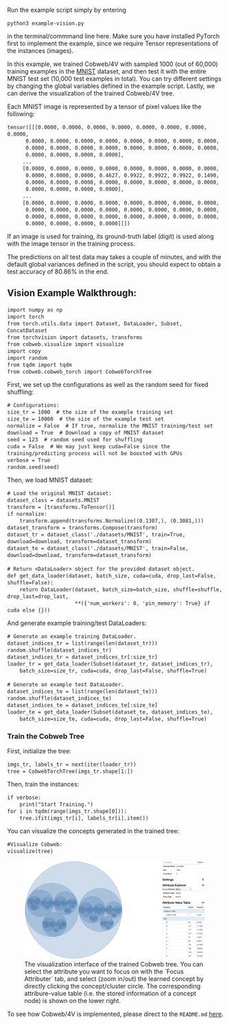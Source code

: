 Run the example script simply by entering 

	python3 example-vision.py

in the terminal/commmand line here. Make sure you have installed PyTorch first to implement the example, since we require Tensor representations of the instances (images).

In this example, we trained Cobweb/4V with sampled 1000 (out of 60,000) training examples in the [MNIST](https://pytorch.org/vision/main/generated/torchvision.datasets.MNIST.html#torchvision.datasets.MNIST) dataset, and then test it with the entire MNIST test set (10,000 test examples in total). You can try different settings by changing the global variables defined in the example script. Lastly, we can derive the visualization of the trained Cobweb/4V tree.

Each MNIST image is represented by a tensor of pixel values like the following:

	tensor([[[0.0000, 0.0000, 0.0000, 0.0000, 0.0000, 0.0000, 0.0000, 0.0000,
          0.0000, 0.0000, 0.0000, 0.0000, 0.0000, 0.0000, 0.0000, 0.0000,
          0.0000, 0.0000, 0.0000, 0.0000, 0.0000, 0.0000, 0.0000, 0.0000,
          0.0000, 0.0000, 0.0000, 0.0000],
         ...
         [0.0000, 0.0000, 0.0000, 0.0000, 0.0000, 0.0000, 0.0000, 0.0000,
          0.0000, 0.0000, 0.0000, 0.4627, 0.9922, 0.9922, 0.9922, 0.1490,
          0.0000, 0.0000, 0.0000, 0.0000, 0.0000, 0.0000, 0.0000, 0.0000,
          0.0000, 0.0000, 0.0000, 0.0000],
         ...
         [0.0000, 0.0000, 0.0000, 0.0000, 0.0000, 0.0000, 0.0000, 0.0000,
          0.0000, 0.0000, 0.0000, 0.0000, 0.0000, 0.0000, 0.0000, 0.0000,
          0.0000, 0.0000, 0.0000, 0.0000, 0.0000, 0.0000, 0.0000, 0.0000,
          0.0000, 0.0000, 0.0000, 0.0000]]])

If an image is used for training, its ground-truth label (digit) is used along with the image tensor in the training process.

The predictions on all test data may takes a couple of minutes, and with the default global variances defined in the script, you should expect to obtain a test accuracy of 80.86% in the end.

## Vision Example Walkthrough:

	import numpy as np
	import torch
	from torch.utils.data import Dataset, DataLoader, Subset, ConcatDataset
	from torchvision import datasets, transforms
	from cobweb.visualize import visualize
	import copy
	import random
	from tqdm import tqdm
	from cobweb.cobweb_torch import CobwebTorchTree

 First, we set up the configurations as well as the random seed for fixed shuffling:

	# Configurations:
	size_tr = 1000  # the size of the example training set
	size_te = 10000  # the size of the example test set
	normalize = False  # If true, normalize the MNIST training/test set
	download = True  # Download a copy of MNIST dataset
	seed = 123  # random seed used for shuffling
	cuda = False  # We may just keep cuda=False since the training/predicting process will not be boosted with GPUs
	verbose = True
	random.seed(seed)

 Then, we load MNIST dataset:

	# Load the original MNIST dataset:
	dataset_class = datasets.MNIST
	transform = [transforms.ToTensor()]
	if normalize:
		transform.append(transforms.Normalize((0.1307,), (0.3081,)))
	dataset_transform = transforms.Compose(transform)
	dataset_tr = dataset_class('./datasets/MNIST', train=True, download=download, transform=dataset_transform)
	dataset_te = dataset_class('./datasets/MNIST', train=False, download=download, transform=dataset_transform)
	
	# Return <DataLoader> object for the provided dataset object.
	def get_data_loader(dataset, batch_size, cuda=cuda, drop_last=False, shuffle=False):
		return DataLoader(dataset, batch_size=batch_size, shuffle=shuffle, drop_last=drop_last,
						  **({'num_workers': 0, 'pin_memory': True} if cuda else {}))
	
And generate example training/test DataLoaders:

	# Generate an example training DataLoader.
	dataset_indices_tr = list(range(len(dataset_tr)))
	random.shuffle(dataset_indices_tr)
	dataset_indices_tr = dataset_indices_tr[:size_tr]
	loader_tr = get_data_loader(Subset(dataset_tr, dataset_indices_tr), 
		batch_size=size_tr, cuda=cuda, drop_last=False, shuffle=True)
	
	# Generate an example test DataLoader.
	dataset_indices_te = list(range(len(dataset_te)))
	random.shuffle(dataset_indices_te)
	dataset_indices_te = dataset_indices_te[:size_te]
	loader_te = get_data_loader(Subset(dataset_te, dataset_indices_te), 
		batch_size=size_te, cuda=cuda, drop_last=False, shuffle=True)

### Train the Cobweb Tree

First, initialize the tree:

	imgs_tr, labels_tr = next(iter(loader_tr))
	tree = CobwebTorchTree(imgs_tr.shape[1:])

Then, train the instances:

	if verbose:
		print("Start Training.")
	for i in tqdm(range(imgs_tr.shape[0])):
		tree.ifit(imgs_tr[i], labels_tr[i].item())

You can visualize the concepts generated in the trained tree:

	#Visualize Cobweb:
	visualize(tree)

<figure>
    <img src="./viz_example.png"
         alt="Visualization of concept formation">
    <figcaption>
The visualization interface of the trained Cobweb tree. You can select the attribute you want to focus on with the `Focus Attributer` tab, and select (zoom in/out) the learned concept by directly clicking the concept/cluster circle. The corresponding attribure-value table (i.e. the stored information of a concept node) is shown on the lower right. </figcaption>
</figure>

To see how Cobweb/4V is implemented, please direct to the `README.md` [here](https://github.com/Teachable-AI-Lab/cobweb).
